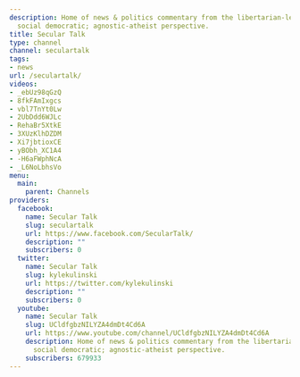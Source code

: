 ```yaml
---
description: Home of news & politics commentary from the libertarian-left; populist;
  social democratic; agnostic-atheist perspective.
title: Secular Talk
type: channel
channel: seculartalk
tags:
- news
url: /seculartalk/
videos:
- _ebUz98qGzQ
- 8fkFAmIxgcs
- vbl7TnYt0Lw
- 2UbDdd6WJLc
- RehaBr5XtkE
- 3XUzKlhDZDM
- Xi7jbtioxCE
- yBObh_XC1A4
- -H6aFWphNcA
- _L6NoLbhsVo
menu:
  main:
    parent: Channels
providers:
  facebook:
    name: Secular Talk
    slug: seculartalk
    url: https://www.facebook.com/SecularTalk/
    description: ""
    subscribers: 0
  twitter:
    name: Secular Talk
    slug: kylekulinski
    url: https://twitter.com/kylekulinski
    description: ""
    subscribers: 0
  youtube:
    name: Secular Talk
    slug: UCldfgbzNILYZA4dmDt4Cd6A
    url: https://www.youtube.com/channel/UCldfgbzNILYZA4dmDt4Cd6A
    description: Home of news & politics commentary from the libertarian-left; populist;
      social democratic; agnostic-atheist perspective.
    subscribers: 679933
---
```

